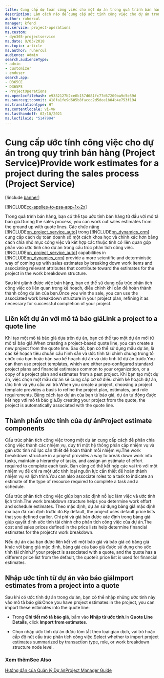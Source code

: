 ```yaml
---
title: Cung cấp dự toán công việc cho một dự án trong quá trình bán hàng
description: Làm cách nào để cung cấp ước tính công việc cho dự án trong quy trình bán hàng ở Project Service
author: ruhercul
manager: kfend
ms.service: project-operations
ms.custom:
- dyn365-projectservice
ms.date: 8/03/2018
ms.topic: article
ms.author: ruhercul
audience: Admin
search.audienceType:
- admin
- customizer
- enduser
search.app:
- D365CE
- D365PS
- ProjectOperations
ms.openlocfilehash: e9382127b2ce0b157d681fc77d67200ba9c5e59d
ms.sourcegitcommit: 418fa1fe9d605b8faccc2d5dee1b04b4e753f194
ms.translationtype: HT
ms.contentlocale: vi-VN
ms.lasthandoff: 02/10/2021
ms.locfileid: "5147994"
---
```

# <a name="provide-work-estimates-for-a-project-during-the-sales-process-project-service"></a><span data-ttu-id="c5828-103">Cung cấp ước tính công việc cho dự án trong quy trình bán hàng (Project Service)</span><span class="sxs-lookup"><span data-stu-id="c5828-103">Provide work estimates for a project during the sales process (Project Service)</span></span>

[!include [banner](../includes/psa-now-project-operations.md)]

[!INCLUDE[cc-applies-to-psa-app-1x-2x](../includes/cc-applies-to-psa-app-1x-2x.md)]

<span data-ttu-id="c5828-104">Trong quá trình bán hàng, bạn có thể tạo ước tính bán hàng từ đầu với mô tả báo giá.</span><span class="sxs-lookup"><span data-stu-id="c5828-104">During the sales process, you can work out sales estimates from the ground up with quote lines.</span></span> <span data-ttu-id="c5828-105">Các chức năng [!INCLUDE[pn_project_service_auto](../includes/pn-project-service-auto.md)] trong [!INCLUDE[pn_dynamics_crm](../includes/pn-dynamics-crm.md)] cung cấp cách dự toán doanh số một cách khoa học và chính xác hơn bằng cách chia nhỏ mục công việc và kết hợp các thuộc tính có liên quan góp phần vào ước tính cho dự án trong cấu trúc phân tích công việc.</span><span class="sxs-lookup"><span data-stu-id="c5828-105">[!INCLUDE[pn_project_service_auto](../includes/pn-project-service-auto.md)] capabilities in [!INCLUDE[pn_dynamics_crm](../includes/pn-dynamics-crm.md)] provide a more scientific and deterministic way of coming up with sales estimates by breaking down work items and associating relevant attributes that contribute toward the estimates for the project in the work breakdown structure.</span></span>  
  
 <span data-ttu-id="c5828-106">Sau khi giành được việc bán hàng, bạn có thể sử dụng cấu trúc phân tích công việc có liên quan trong kế hoạch, điều chỉnh khi cần để hoàn thành thành công dự án của bạn.</span><span class="sxs-lookup"><span data-stu-id="c5828-106">Once you win the sale, you can use the associated work breakdown structure in your project plan, refining it as necessary for successful completion of your project.</span></span>  
  
## <a name="link-a-project-to-a-quote-line"></a><span data-ttu-id="c5828-107">Liên kết dự án với mô tả báo giá</span><span class="sxs-lookup"><span data-stu-id="c5828-107">Link a project to a quote line</span></span>  
 <span data-ttu-id="c5828-108">Khi tạo một mô tả báo giá dựa trên dự án, bạn có thể tạo một dự án mới từ mô tả báo giá.</span><span class="sxs-lookup"><span data-stu-id="c5828-108">When creating a project-based quote line, you can create a new project from the quote line.</span></span> <span data-ttu-id="c5828-109">Sau đó, bạn có thể sử dụng mẫu dự án, là các kế hoạch tiêu chuẩn cấu hình sẵn và ước tính tài chính chung trong tổ chức của bạn hoặc bản sao kế hoạch dự án và ước tính từ dự án trước.</span><span class="sxs-lookup"><span data-stu-id="c5828-109">You can then use project templates, which are either pre-configured standard project plans and financial estimates common to your organization, or a copy of a project plan and estimates from a past project.</span></span> <span data-ttu-id="c5828-110">Khi bạn tạo một dự án, việc chọn một mẫu dự án sẽ cung cấp cơ sở điều chỉnh kế hoạch dự án, ước tính và yêu cầu vai trò.</span><span class="sxs-lookup"><span data-stu-id="c5828-110">When you create a project, choosing a project template provides a basis to refine the project plan, estimates, and role requirements.</span></span> <span data-ttu-id="c5828-111">Bằng cách tạo dự án của bạn từ báo giá, dự án tự động được kết hợp với mô tả báo giá.</span><span class="sxs-lookup"><span data-stu-id="c5828-111">By creating your project from the quote, the project is automatically associated with the quote line.</span></span>  
  
## <a name="project-estimate-components"></a><span data-ttu-id="c5828-112">Thành phần ước tính của dự án</span><span class="sxs-lookup"><span data-stu-id="c5828-112">Project estimate components</span></span>  
 <span data-ttu-id="c5828-113">Cấu trúc phân tích công việc trong một dự án cung cấp cách để phân chia công việc thành các nhiệm vụ, duy trì một hệ thống phân cấp nhiệm vụ và gán ước tính nỗ lực cần thiết để hoàn thành mỗi nhiệm vụ.</span><span class="sxs-lookup"><span data-stu-id="c5828-113">The work breakdown structure in a project provides a way to break down work into tasks, maintain a hierarchy of tasks, and assign an estimate of effort required to complete each task.</span></span> <span data-ttu-id="c5828-114">Bạn cũng có thể kết hợp các vai trò với một nhiệm vụ để chỉ ra một ước tính loại nguồn lực cần thiết để hoàn thành nhiệm vụ và lịch trình.</span><span class="sxs-lookup"><span data-stu-id="c5828-114">You can also associate roles to a task to indicate an estimate of the type of resource required to complete a task and a schedule.</span></span>  
  
 <span data-ttu-id="c5828-115">Cấu trúc phân tích công việc giúp bạn xác định nỗ lực làm việc và ước tính lịch trình.</span><span class="sxs-lookup"><span data-stu-id="c5828-115">The work breakdown structure helps you determine work effort and schedule estimates.</span></span> <span data-ttu-id="c5828-116">Theo mặc định, dự án sử dụng bảng giá mặc định mà bạn đã xác định trước đó.</span><span class="sxs-lookup"><span data-stu-id="c5828-116">By default, the project uses default price lists that you defined earlier.</span></span> <span data-ttu-id="c5828-117">Chi phí và giá bán được xác định trong bảng giá giúp quyết định ước tính tài chính cho phân tích công việc của dự án.</span><span class="sxs-lookup"><span data-stu-id="c5828-117">The cost and sales prices defined in the price lists help determine financial estimates for the project’s work breakdown.</span></span>  
  
 <span data-ttu-id="c5828-118">Nếu dự án của bạn được liên kết với một báo giá và báo giá có bảng giá khác với bảng giá mặc định, bảng giá của báo giá được sử dụng cho ước tính tài chính.</span><span class="sxs-lookup"><span data-stu-id="c5828-118">If your project is associated with a quote, and the quote has a different price list from the default, the quote’s price list is used for financial estimates.</span></span>  
  
## <a name="import-estimates-from-a-project-into-a-quote"></a><span data-ttu-id="c5828-119">Nhập ước tính từ dự án vào báo giá</span><span class="sxs-lookup"><span data-stu-id="c5828-119">Import estimates from a project into a quote</span></span>  
 <span data-ttu-id="c5828-120">Sau khi có ước tính dự án trong dự án, bạn có thể nhập những ước tính này vào mô tả báo giá:</span><span class="sxs-lookup"><span data-stu-id="c5828-120">Once you have project estimates in the project, you can import these estimates into the quote line:</span></span>  
  
-   <span data-ttu-id="c5828-121">Trong **Chi tiết mô tả báo giá**, bấm vào **Nhập từ ước tính**.</span><span class="sxs-lookup"><span data-stu-id="c5828-121">In **Quote Line Details**, click **Import from estimates**.</span></span> 

-   <span data-ttu-id="c5828-122">Chọn nhập ước tính dự án được tóm tắt theo loại giao dịch, vai trò hoặc cấp độ nút cấu trúc phân tích công việc.</span><span class="sxs-lookup"><span data-stu-id="c5828-122">Select whether to import project estimates summarized by transaction type, role, or work breakdown structure node level.</span></span>  
  
### <a name="see-also"></a><span data-ttu-id="c5828-123">Xem thêm</span><span class="sxs-lookup"><span data-stu-id="c5828-123">See Also</span></span>  
 [<span data-ttu-id="c5828-124">Hướng dẫn của Quản lý Dự án</span><span class="sxs-lookup"><span data-stu-id="c5828-124">Project Manager Guide</span></span>](../psa/project-manager-guide.md)
